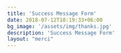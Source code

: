 ```yaml
---
title: 'Success Message Form'
date: 2018-07-12T18:19:33+06:00
bg_image: '/assets/img/thanks.jpg'
description: 'Success Message Form'
layout: "merci"
---
```


